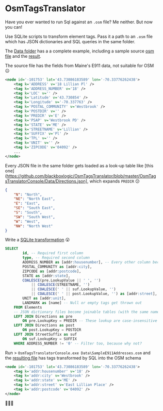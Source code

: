 # OsmTagsTranslator
Have you ever wanted to run Sql against an `.osm` file? Me neither. But now you can!

Use SQLite scripts to transform element tags. Pass it a path to an `.osm` file which has JSON dictionaries and SQL queries in the same folder.

The [Data folder](https://github.com/blackboxlogic/OsmTagsTranslator/tree/master/OsmTagsTranslatorConsole/Data) has a a complete example, including a sample source [osm file](https://github.com/blackboxlogic/OsmTagsTranslator/blob/master/OsmTagsTranslatorConsole/Data/SampleE911Addresses.osm) and the [result](https://github.com/blackboxlogic/OsmTagsTranslator/blob/master/OsmTagsTranslatorConsole/Data/E911AddressesToOsmSchema.sql%2BSampleE911Addresses.osm).

The source file has the fields from Maine's E911 data, not suitable for OSM :frowning_face:
```xml
<node id='-101753' lat='43.73086183589' lon='-70.33776262438'>
    <tag k='ADDRESS' v='18 Lillian Pl' />
    <tag k='ADDRESS_NUMBER' v='18' />
    <tag k='LOC' v='' />
    <tag k='Latitude' v='43.730854' />
    <tag k='Longitude' v='-70.337763' />
    <tag k='POSTAL_COMMUNITY' v='Westbrook' />
    <tag k='POSTDIR' v='' />
    <tag k='PREDIR' v='E' />
    <tag k='PSAP' v='Westbrook PD' />
    <tag k='STATE' v='ME' />
    <tag k='STREETNAME' v='Lillian' />
    <tag k='SUFFIX' v='Pl' />
    <tag k='TPL' v='' />
    <tag k='UNIT' v='' />
    <tag k='ZIPCODE' v='04092' />
	...
</node>
```

Every JSON file in the same folder gets loaded as a look-up table like [this one](https://github.com/blackboxlogic/OsmTagsTranslator/blob/master/OsmTagsTranslatorConsole/Data/Directions.json], which expands `PREDIR` :confused:
```json
{
	"N": "North",
	"NE": "North East",
	"E": "East",
	"SE": "South East",
	"S": "South",
	"SW": "South West",
	"W": "West",
	"NW": "North West"
}
```

Write a [SQLite transformation](https://github.com/blackboxlogic/OsmTagsTranslator/blob/master/OsmTagsTranslatorConsole/Data/E911AddressesToOsmSchema.sql) :open_mouth:
```sql
SELECT
		id, -- Required first column
		type, -- Required second column
		ADDRESS_NUMBER as [addr:housenumber], -- Every other column becomes a tag with that name
		POSTAL_COMMUNITY as [addr:city],
		ZIPCODE as [addr:postcode],
		STATE as [addr:state],
		COALESCE(pre.LookupValue || ' ', '')
			|| COALESCE(STREETNAME, '')
			|| COALESCE(' ' || suf.LookupValue, '')
			|| COALESCE(' ' || post.LookupValue, '') as [addr:street],
		UNIT as [addr:unit],
		LANDMARK as [name] -- Null or empty tags get thrown out
	FROM Elements
	-- JSON dictionary files become joinable tables (with the same name as the file) with columns: "LookupKey" and "LookupValue"
	LEFT JOIN Directions as pre
		ON pre.LookupKey = PREDIR -- These lookup are case-insensitive
	LEFT JOIN Directions as post
		ON post.LookupKey = POSTDIR
	LEFT JOIN StreetSuffix as suf
		ON suf.LookupKey = SUFFIX
	WHERE ADDRESS_NUMBER != '0' -- Filter too, because why not?
```

Run > `OsmTagsTranslatorConsole.exe Data\SampleE911Addresses.osm` and the [resulting file](https://github.com/blackboxlogic/OsmTagsTranslator/blob/master/OsmTagsTranslatorConsole/Data/E911AddressesToOsmSchema.sql%2BSampleE911Addresses.osm) has tags transformed by SQL into the OSM schema
```xml
<node id='-101753' lat='43.73086183589' lon='-70.33776262438'>
    <tag k='addr:housenumber' v='18' />
    <tag k='addr:city' v='Westbrook' />
    <tag k='addr:state' v='ME' />
    <tag k='addr:street' v='East Lillian Place' />
    <tag k='addr:postcode' v='04092' />
</node>
```
:mage::tophat::rabbit2: